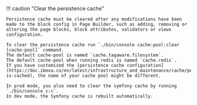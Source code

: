 !!! caution "Clear the persistence cache"

    Persistence cache must be cleared after any modifications have been made to the block config in Page Builder, such as adding, removing or altering the page blocks, block attributes, validators or views configuration.

    To clear the persistence cache run `./bin/console cache:pool:clear [cache-pool]` command.
    The default cache-pool is named `cache.tagaware.filesystem`.
    The default cache-pool when running redis is named `cache.redis`.
    If you have customized the [persistence cache configuration](https://doc.ibexa.co/en/latest/infrastructure_and_maintenance/cache/persistence_cache/#what-is-cached), the name of your cache pool might be different.

    In prod mode, you also need to clear the symfony cache by running `./bin/console c:c`.
    In dev mode, the Symfony cache is rebuilt automatically.